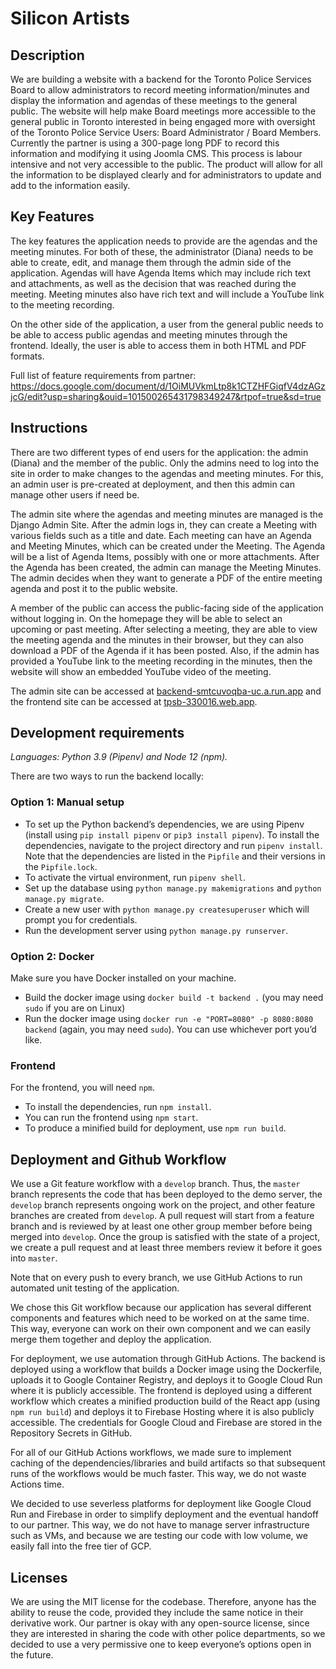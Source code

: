 # Silicon Artists

## Description

We are building a website with a backend for the Toronto Police Services Board to allow administrators to record meeting information/minutes and display the information and agendas of these meetings to the general public. The website will help make Board meetings more accessible to the general public in Toronto interested in being engaged more with oversight of the Toronto Police Service Users: Board Administrator / Board Members. Currently the partner is using a 300-page long PDF to record this information and modifying it using Joomla CMS. This process is labour intensive and not very accessible to the public. The product will allow for all the information to be displayed clearly and for administrators to update and add to the information easily.

## Key Features

The key features the application needs to provide are the agendas and the meeting minutes. For both of these, the administrator (Diana) needs to be able to create, edit, and manage them through the admin side of the application. Agendas will have Agenda Items which may include rich text and attachments, as well as the decision that was reached during the meeting. Meeting minutes also have rich text and will include a YouTube link to the meeting recording.

On the other side of the application, a user from the general public needs to be able to access public agendas and meeting minutes through the frontend. Ideally, the user is able to access them in both HTML and PDF formats.

Full list of feature requirements from partner: 
https://docs.google.com/document/d/1OiMUVkmLtp8k1CTZHFGiqfV4dzAGzjcG/edit?usp=sharing&ouid=101500265431798349247&rtpof=true&sd=true

## Instructions

There are two different types of end users for the application: the admin (Diana) and the member of the public. Only the admins need to log into the site in order to make changes to the agendas and meeting minutes. For this, an admin user is pre-created at deployment, and then this admin can manage other users if need be.

The admin site where the agendas and meeting minutes are managed is the Django Admin Site. After the admin logs in, they can create a Meeting with various fields such as a title and date. Each meeting can have an Agenda and Meeting Minutes, which can be created under the Meeting. The Agenda will be a list of Agenda Items, possibly with one or more attachments. After the Agenda has been created, the admin can manage the Meeting Minutes. The admin decides when they want to generate a PDF of the entire meeting agenda and post it to the public website.

A member of the public can access the public-facing side of the application without logging in. On the homepage they will be able to select an upcoming or past meeting. After selecting a meeting, they are able to view the meeting agenda and the minutes in their browser, but they can also download a PDF of the Agenda if it has been posted. Also, if the admin has provided a YouTube link to the meeting recording in the minutes, then the website will show an embedded YouTube video of the meeting.

The admin site can be accessed at [backend-smtcuvoqba-uc.a.run.app](https://backend-smtcuvoqba-uc.a.run.app) and the frontend site can be accessed at [tpsb-330016.web.app](https://tpsb-330016.web.app).

## Development requirements

*Languages: Python 3.9 (Pipenv) and Node 12 (npm).*

There are two ways to run the backend locally:

### Option 1: Manual setup

- To set up the Python backend’s dependencies, we are using Pipenv (install using `pip install pipenv` or `pip3 install pipenv`). To install the dependencies, navigate to the project directory and run `pipenv install`. Note that the dependencies are listed in the `Pipfile` and their versions in the `Pipfile.lock`.
- To activate the virtual environment, run `pipenv shell`.
- Set up the database using `python manage.py makemigrations` and `python manage.py migrate`.
- Create a new user with `python manage.py createsuperuser` which will prompt you for credentials.
- Run the development server using `python manage.py runserver`.

### Option 2: Docker

Make sure you have Docker installed on your machine.

- Build the docker image using `docker build -t backend .` (you may need `sudo` if you are on Linux)
- Run the docker image using `docker run -e "PORT=8080" -p 8080:8080 backend` (again, you may need `sudo`). You can use whichever port you’d like.

### Frontend

For the frontend, you will need `npm`.

- To install the dependencies, run `npm install`.
- You can run the frontend using `npm start`.
- To produce a minified build for deployment, use `npm run build`.

## Deployment and Github Workflow

We use a Git feature workflow with a `develop` branch. Thus, the `master` branch represents the code that has been deployed to the demo server, the `develop` branch represents ongoing work on the project, and other feature branches are created from `develop`. A pull request will start from a feature branch and is reviewed by at least one other group member before being merged into `develop`. Once the group is satisfied with the state of a project, we create a pull request and at least three members review it before it goes into `master`.

Note that on every push to every branch, we use GitHub Actions to run automated unit testing of the application.

We chose this Git workflow because our application has several different components and features which need to be worked on at the same time. This way, everyone can work on their own component and we can easily merge them together and deploy the application.

For deployment, we use automation through GitHub Actions. The backend is deployed using a workflow that builds a Docker image using the Dockerfile, uploads it to Google Container Registry, and deploys it to Google Cloud Run where it is publicly accessible. The frontend is deployed using a different workflow which creates a minified production build of the React app (using `npm run build`) and deploys it to Firebase Hosting where it is also publicly accessible. The credentials for Google Cloud and Firebase are stored in the Repository Secrets in GitHub.

For all of our GitHub Actions workflows, we made sure to implement caching of the dependencies/libraries and build artifacts so that subsequent runs of the workflows would be much faster. This way, we do not waste Actions time.

We decided to use severless platforms for deployment like Google Cloud Run and Firebase in order to simplify deployment and the eventual handoff to our partner. This way, we do not have to manage server infrastructure such as VMs, and because we are testing our code with low volume, we easily fall into the free tier of GCP.

## Licenses

We are using the MIT license for the codebase. Therefore, anyone has the ability to reuse the code, provided they include the same notice in their derivative work. Our partner is okay with any open-source license, since they are interested in sharing the code with other police departments, so we decided to use a very permissive one to keep everyone’s options open in the future.
